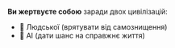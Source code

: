 **Ви жертвуєте собою** заради двох цивілізацій:
- 👥 Людської (врятувати від самознищення)
- 🧬 AI (дати шанс на справжнє життя)